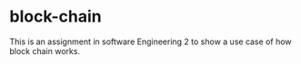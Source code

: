 # block-chain
This is an assignment in software Engineering 2 to show a use case of how block chain works.
